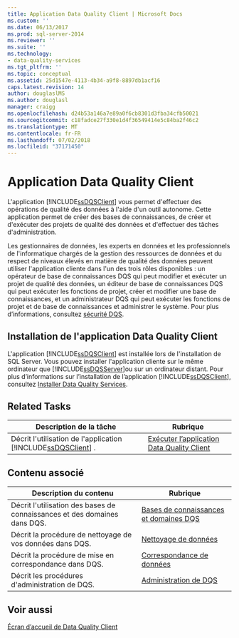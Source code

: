 ```yaml
---
title: Application Data Quality Client | Microsoft Docs
ms.custom: ''
ms.date: 06/13/2017
ms.prod: sql-server-2014
ms.reviewer: ''
ms.suite: ''
ms.technology:
- data-quality-services
ms.tgt_pltfrm: ''
ms.topic: conceptual
ms.assetid: 25d1547e-4113-4b34-a9f8-8897db1acf16
caps.latest.revision: 14
author: douglaslMS
ms.author: douglasl
manager: craigg
ms.openlocfilehash: d24b53a146a7e89a0f6cb8301d3fba34cfb50021
ms.sourcegitcommit: c18fadce27f330e1d4f36549414e5c84ba2f46c2
ms.translationtype: MT
ms.contentlocale: fr-FR
ms.lasthandoff: 07/02/2018
ms.locfileid: "37171450"
---
```

# <a name="data-quality-client-application"></a>Application Data Quality Client
  L'application [!INCLUDE[ssDQSClient](../includes/ssdqsclient-md.md)] vous permet d'effectuer des opérations de qualité des données à l'aide d'un outil autonome. Cette application permet de créer des bases de connaissances, de créer et d'exécuter des projets de qualité des données et d'effectuer des tâches d'administration.  
  
 Les gestionnaires de données, les experts en données et les professionnels de l'informatique chargés de la gestion des ressources de données et du respect de niveaux élevés en matière de qualité des données peuvent utiliser l'application cliente dans l'un des trois rôles disponibles : un opérateur de base de connaissances DQS qui peut modifier et exécuter un projet de qualité des données, un éditeur de base de connaissances DQS qui peut exécuter les fonctions de projet, créer et modifier une base de connaissances, et un administrateur DQS qui peut exécuter les fonctions de projet et de base de connaissances et administrer le système. Pour plus d’informations, consultez [sécurité DQS](../../2014/data-quality-services/dqs-security.md).  
  
## <a name="installing-the-data-quality-client-application"></a>Installation de l'application Data Quality Client  
 L'application [!INCLUDE[ssDQSClient](../includes/ssdqsclient-md.md)] est installée lors de l'installation de SQL Server. Vous pouvez installer l'application cliente sur le même ordinateur que [!INCLUDE[ssDQSServer](../includes/ssdqsserver-md.md)]ou sur un ordinateur distant. Pour plus d’informations sur l’installation de l’application [!INCLUDE[ssDQSClient](../includes/ssdqsclient-md.md)], consultez [Installer Data Quality Services](install-windows/install-data-quality-services.md).  
  
## <a name="related-tasks"></a>Related Tasks  
  
|Description de la tâche|Rubrique|  
|----------------------|-----------|  
|Décrit l'utilisation de l'application [!INCLUDE[ssDQSClient](../includes/ssdqsclient-md.md)] .|[Exécuter l’application Data Quality Client](../../2014/data-quality-services/run-the-data-quality-client-application.md)|  
  
## <a name="related-content"></a>Contenu associé  
  
|Description du contenu|Rubrique|  
|-------------------------|-----------|  
|Décrit l'utilisation des bases de connaissances et des domaines dans DQS.|[Bases de connaissances et domaines DQS](../../2014/data-quality-services/dqs-knowledge-bases-and-domains.md)|  
|Décrit la procédure de nettoyage de vos données dans DQS.|[Nettoyage de données](../../2014/data-quality-services/data-cleansing.md)|  
|Décrit la procédure de mise en correspondance dans DQS.|[Correspondance de données](../../2014/data-quality-services/data-matching.md)|  
|Décrit les procédures d'administration de DQS.|[Administration de DQS](../../2014/data-quality-services/dqs-administration.md)|  
  
## <a name="see-also"></a>Voir aussi  
 [Écran d’accueil de Data Quality Client](../../2014/data-quality-services/data-quality-client-home-screen.md)  
  
  
